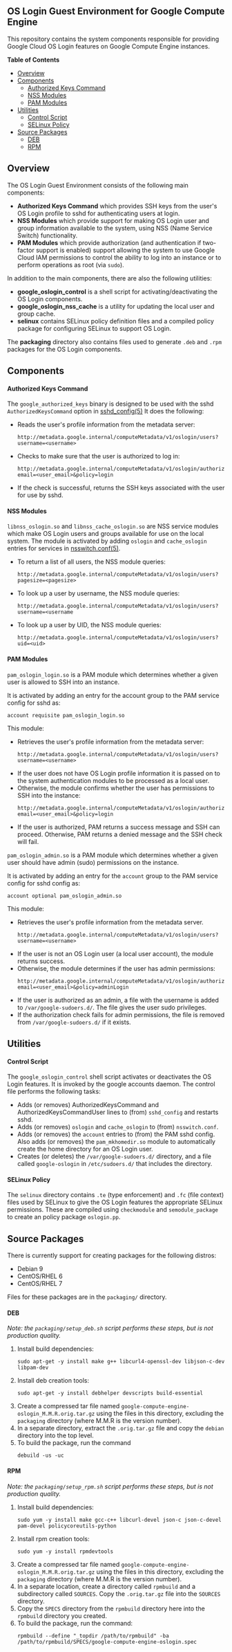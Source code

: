 ## OS Login Guest Environment for Google Compute Engine

This repository contains the system components responsible for providing Google
Cloud OS Login features on Google Compute Engine instances.

**Table of Contents**

* [Overview](#overview)
* [Components](#components)
    * [Authorized Keys Command](#authorized-keys-command)
    * [NSS Modules](#nss-modules)
    * [PAM Modules](#pam-modules)
* [Utilities](#Utilities)
    * [Control Script](#control-script)
    * [SELinux Policy](#selinux-policy)
* [Source Packages](#source-packages)
    * [DEB](#deb)
    * [RPM](#rpm)

## Overview

The OS Login Guest Environment consists of the following main components:

*   **Authorized Keys Command** which provides SSH keys from the user's OS Login
    profile to sshd for authenticating users at login.
*   **NSS Modules** which provide support for making OS Login user and group
    information available to the system, using NSS (Name Service Switch)
    functionality.
*   **PAM Modules** which provide authorization (and authentication if
    two-factor support is enabled) support allowing the system to use Google
    Cloud IAM permissions to control the ability to log into an instance or to
    perform operations as root (via `sudo`).

In addition to the main components, there are also the following utilities:

*   **google_oslogin_control** is a shell script for activating/deactivating the
    OS Login components.
*   **google_oslogin_nss_cache** is a utility for updating the local user and
    group cache.
*   **selinux** contains SELinux policy definition files and a compiled policy
    package for configuring SELinux to support OS Login.

The **packaging** directory also contains files used to generate `.deb` and
`.rpm` packages for the OS Login components.

## Components

#### Authorized Keys Command

The `google_authorized_keys` binary is designed to be used with the sshd
`AuthorizedKeysCommand` option in [sshd_config(5)](https://linux.die.net/man/5/sshd_config)
It does the following:

*   Reads the user's profile information from the metadata server:
    ```
    http://metadata.google.internal/computeMetadata/v1/oslogin/users?username=<username>
    ```
*   Checks to make sure that the user is authorized to log in:
    ```
    http://metadata.google.internal/computeMetadata/v1/oslogin/authorize?email=<user_email>&policy=login
    ```
*   If the check is successful, returns the SSH keys associated with the user
    for use by sshd.

#### NSS Modules

`libnss_oslogin.so` and `libnss_cache_oslogin.so` are NSS service modules which
make OS Login users and groups available for use on the local system. The module
is activated by adding `oslogin` and `cache_oslogin` entries for services in
[nsswitch.conf(5)](https://linux.die.net/man/5/nsswitch.conf).

*   To return a list of all users, the NSS module queries:
    ```
    http://metadata.google.internal/computeMetadata/v1/oslogin/users?pagesize=<pagesize>
    ```
*   To look up a user by username, the NSS module queries:
    ```
    http://metadata.google.internal/computeMetadata/v1/oslogin/users?username=<username
    ```
*   To look up a user by UID, the NSS module queries:
    ```
    http://metadata.google.internal/computeMetadata/v1/oslogin/users?uid=<uid>
    ```

#### PAM Modules

`pam_oslogin_login.so` is a PAM module which determines whether a given user is
allowed to SSH into an instance.

It is activated by adding an entry for the account group to the PAM service
config for sshd as:
   ```
   account requisite pam_oslogin_login.so
   ```

This module:

*   Retrieves the user's profile information from the metadata server:
    ```
    http://metadata.google.internal/computeMetadata/v1/oslogin/users?username=<username>
    ```
*   If the user does not have OS Login profile information it is passed on to
    the system authentication modules to be processed as a local user.
*   Otherwise, the module confirms whether the user has permissions to SSH into
    the instance:
    ```
    http://metadata.google.internal/computeMetadata/v1/oslogin/authorize?email=<user_email>&policy=login
    ```
*   If the user is authorized, PAM returns a success message and SSH can
    proceed. Otherwise, PAM returns a denied message and the SSH check will
    fail.

`pam_oslogin_admin.so` is a PAM module which determines whether a given user
should have admin (sudo) permissions on the instance.

It is activated by adding an entry for the `account` group to the PAM service
config for sshd config as:
   ```
   account optional pam_oslogin_admin.so
   ```

This module:

*   Retrieves the user's profile information from the metadata server.
    ```
    http://metadata.google.internal/computeMetadata/v1/oslogin/users?username=<username>
    ```
*   If the user is not an OS Login user (a local user account), the module
    returns success.
*   Otherwise, the module determines if the user has admin permissions:
    ```
    http://metadata.google.internal/computeMetadata/v1/oslogin/authorize?email=<user_email>&policy=adminLogin
    ```
*   If the user is authorized as an admin, a file with the username is added to
    `/var/google-sudoers.d/`. The file gives the user sudo privileges.
*   If the authorization check fails for admin permissions, the file is removed
    from `/var/google-sudoers.d/` if it exists.

## Utilities

#### Control Script

The `google_oslogin_control` shell script activates or deactivates the OS Login
features. It is invoked by the google accounts daemon. The control file performs
the following tasks:

*   Adds (or removes) AuthorizedKeysCommand and AuthorizedKeysCommandUser lines
    to (from) `sshd_config` and restarts sshd.
*   Adds (or removes) `oslogin` and `cache_oslogin` to (from) `nsswitch.conf`.
*   Adds (or removes) the `account` entries to (from) the PAM sshd config. Also
    adds (or removes) the `pam_mkhomedir.so` module to automatically create the
    home directory for an OS Login user.
*   Creates (or deletes) the `/var/google-sudoers.d/` directory, and a file
    called `google-oslogin` in `/etc/sudoers.d/` that includes the directory.

#### SELinux Policy

The `selinux` directory contains `.te` (type enforcement) and `.fc` (file
context) files used by SELinux to give the OS Login features the appropriate
SELinux permissions. These are compiled using `checkmodule` and
`semodule_package` to create an policy package `oslogin.pp`.

## Source Packages

There is currently support for creating packages for the following distros:

*   Debian 9
*   CentOS/RHEL 6
*   CentOS/RHEL 7

Files for these packages are in the `packaging/` directory.

#### DEB

_Note: the `packaging/setup_deb.sh` script performs these steps, but is not
production quality._

1.  Install build dependencies:
    ```
    sudo apt-get -y install make g++ libcurl4-openssl-dev libjson-c-dev libpam-dev
    ```
1.  Install deb creation tools:
    ```
    sudo apt-get -y install debhelper devscripts build-essential
    ```
1.  Create a compressed tar file named
    `google-compute-engine-oslogin_M.M.R.orig.tar.gz` using the files in this
    directory, excluding the `packaging` directory (where M.M.R is the version
    number).
1.  In a separate directory, extract the `.orig.tar.gz` file and copy the
    `debian` directory into the top level.
1.  To build the package, run the command
    ```
    debuild -us -uc
    ```

#### RPM

_Note: the `packaging/setup_rpm.sh` script performs these steps, but is not
production quality._

1.  Install build dependencies:
    ```
    sudo yum -y install make gcc-c++ libcurl-devel json-c json-c-devel pam-devel policycoreutils-python
    ```
1.  Install rpm creation tools:
    ```
    sudo yum -y install rpmdevtools
    ```
1.  Create a compressed tar file named
    `google-compute-engine-oslogin_M.M.R.orig.tar.gz` using the files in this
    directory, excluding the `packaging` directory (where M.M.R is the version
    number).
1.  In a separate location, create a directory called `rpmbuild` and a
    subdirectory called `SOURCES`. Copy the `.orig.tar.gz` file into the
    `SOURCES` directory.
1.  Copy the `SPECS` directory from the `rpmbuild` directory here into the
    `rpmbuild` directory you created.
1.  To build the package, run the command:
    ```
    rpmbuild --define "_topdir /path/to/rpmbuild" -ba /path/to/rpmbuild/SPECS/google-compute-engine-oslogin.spec
    ```
